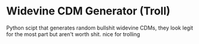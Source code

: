 # Widevine CDM Generator (Troll)

Python scipt that generates random bullshit widevine CDMs, they look legit for the most part but aren't worth shit. nice for trolling
